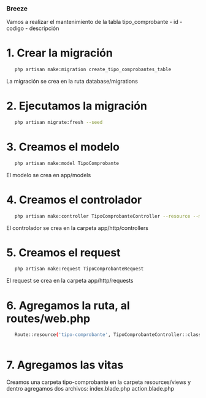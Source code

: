 ### Breeze
Vamos a realizar el mantenimiento de la tabla
tipo_comprobante
    - id
    - codigo
    - descripción

# 1. Crear la migración
 ```bash
    php artisan make:migration create_tipo_comprobantes_table
```
La migración se crea en la ruta database/migrations
# 2. Ejecutamos la migración
 ```bash
    php artisan migrate:fresh --seed
```
# 3. Creamos el modelo
 ```bash
    php artisan make:model TipoComprobante
```
El modelo se crea en app/models
# 4. Creamos el controlador
 ```bash
    php artisan make:controller TipoComprobanteController --resource --model=TipoComprobante
```
El controlador se crea en la carpeta app/http/controllers
# 5. Creamos el request
 ```bash
    php artisan make:request TipoComprobanteRequest
```
El request se crea en la carpeta app/http/requests
# 6. Agregamos la ruta, al routes/web.php
 ```bash
    Route::resource('tipo-comprobante', TipoComprobanteController::class);
    
```

# 7. Agregamos las vitas
Creamos una carpeta tipo-comprobante en la carpeta resources/views
y dentro agregamos dos archivos:
index.blade.php
action.blade.php